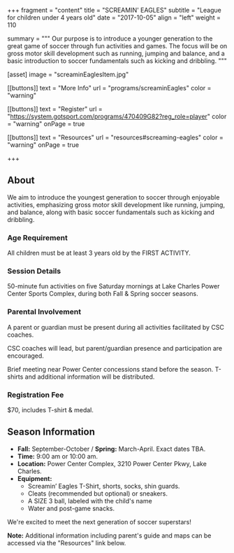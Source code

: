 +++
fragment = "content"
title = "SCREAMIN' EAGLES"
subtitle = "League for children under 4 years old"
date = "2017-10-05"
align = "left"
weight = 110

summary = """
Our purpose is to introduce a younger generation to the great game of soccer through fun activities and games. The focus will be on gross motor skill development such as running, jumping and balance, and a basic introduction to soccer fundamentals such as kicking and dribbling.
"""

[asset]
  image = "screaminEaglesItem.jpg"

[[buttons]]
  text = "More Info"
  url = "programs/screaminEagles"
  color = "warning"

[[buttons]]
  text = "Register"
  url = "https://system.gotsport.com/programs/470409G82?reg_role=player"
  color = "warning"
  onPage = true
  
[[buttons]]
  text = "Resources"
  url = "resources#screaming-eagles"
  color = "warning"
  onPage = true

+++

## About

We aim to introduce the youngest generation to soccer through enjoyable activities, emphasizing gross motor skill development like running, jumping, and balance, along with basic soccer fundamentals such as kicking and dribbling.

### Age Requirement
All children must be at least 3 years old by the FIRST ACTIVITY.

### Session Details
50-minute fun activities on five Saturday mornings at Lake Charles Power Center Sports Complex, during both Fall & Spring soccer seasons.

### Parental Involvement
A parent or guardian must be present during all activities facilitated by CSC coaches.

CSC coaches will lead, but parent/guardian presence and participation are encouraged.

Brief meeting near Power Center concessions stand before the season. T-shirts and additional information will be distributed.

### Registration Fee
$70, includes T-shirt & medal.

## Season Information

- **Fall:** September-October / **Spring:** March-April. Exact dates TBA.
- **Time:** 9:00 am or 10:00 am.
- **Location:** Power Center Complex, 3210 Power Center Pkwy, Lake Charles.
- **Equipment:** 
  - Screamin’ Eagles T-Shirt, shorts, socks, shin guards.
  - Cleats (recommended but optional) or sneakers. 
  - A SIZE 3 ball, labeled with the child's name
  - Water and post-game snacks.

We're excited to meet the next generation of soccer superstars!

**Note:** Additional information including parent's guide and maps can be accessed via the "Resources" link below.
